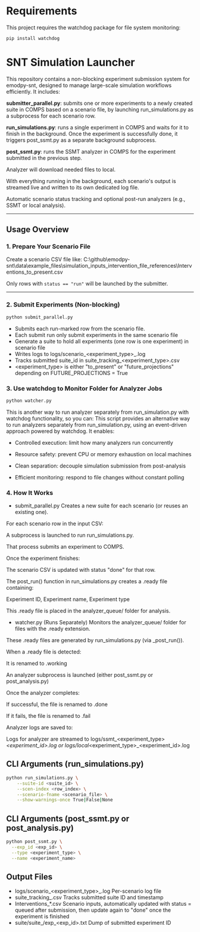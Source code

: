 # Requirements
This project requires the watchdog package for file system monitoring:
```bash
pip install watchdog

```

# SNT Simulation Launcher

This repository contains a non-blocking experiment submission system for emodpy-snt, designed to manage large-scale simulation workflows efficiently. It includes:

**submitter_parallel.py**: submits one or more experiments to a newly created suite in COMPS based on a scenario file, by launching run_simulations.py as a subprocess for each scenario row.

**run_simulations.py**: runs a single experiment in COMPS and waits for it to finish in the background. Once the experiment is successfully done, it triggers post_ssmt.py as a separate background subprocess.

**post_ssmt.py**: runs the SSMT analyzer in COMPS for the experiment submitted in the previous step.

Analyzer will download needed files to local.

With everything running in the background, each scenario's output is streamed live and written to its own dedicated log file.

Automatic scenario status tracking and optional post-run analyzers (e.g., SSMT or local analysis).

---

##  Usage Overview

### 1. Prepare Your Scenario File

Create a scenario CSV file like: C:\github\emodpy-snt\data\example_files\simulation_inputs\_intervention_file_references\Interventions_to_present.csv

Only rows with `status == "run"` will be launched by the submitter.

---
### 2. Submit Experiments (Non-blocking)

```bash
python submit_parallel.py
```
* Submits each run-marked row from the scenario file. 
* Each submit run only submit experiments in the same scenario file
* Generate a suite to hold all experiments (one row is one experiment) in scenario file 
* Writes logs to logs/scenario_<experiment_type>_<index>.log
* Tracks submitted suite_id in suite_tracking_<experiment_type>.csv
* <experiment_type> is either "to_present" or "future_projections" depending on FUTURE_PROJECTIONS = True

### 3. Use watchdog to Monitor Folder for Analyzer Jobs

```bash
python watcher.py
```
This is another way to run analyzer separately from run_simulation.py with watchdog functionality, so you can:
This script provides an alternative way to run analyzers separately from run_simulation.py, using an event-driven approach powered by watchdog. It enables:

* Controlled execution: limit how many analyzers run concurrently

* Resource safety: prevent CPU or memory exhaustion on local machines

* Clean separation: decouple simulation submission from post-analysis

* Efficient monitoring: respond to file changes without constant polling


### 4. How It Works
 * submit_parallel.py
Creates a new suite for each scenario (or reuses an existing one).

For each scenario row in the input CSV:

A subprocess is launched to run run_simulations.py.

That process submits an experiment to COMPS.

Once the experiment finishes:

The scenario CSV is updated with status "done" for that row.

The post_run() function in run_simulations.py creates a .ready file containing:

Experiment ID, Experiment name, Experiment type

This .ready file is placed in the analyzer_queue/ folder for analysis.

* watcher.py (Runs Separately)
Monitors the analyzer_queue/ folder for files with the .ready extension.

These .ready files are generated by run_simulations.py (via _post_run()).

When a .ready file is detected:

It is renamed to .working

An analyzer subprocess is launched (either post_ssmt.py or post_analysis.py)

Once the analyzer completes:

If successful, the file is renamed to .done

If it fails, the file is renamed to .fail

Analyzer logs are saved to:

Logs for analyzer are streamed to logs/ssmt_<experiment_type>_<experiment_id>.log or logs/local_<experiment_type>_<experiment_id>.log

## CLI Arguments (run_simulations.py)
```bash
python run_simulations.py \
    --suite-id <suite_id> \
    --scen-index <row_index> \
    --scenario-fname <scenario_file> \
    --show-warnings-once True|False|None
```

## CLI Arguments (post_ssmt.py or post_analysis.py)
```bash
python post_ssmt.py \
  --exp_id <exp_id> \
  --type <experiment_type> \
  --name <experiment_name>
```

## Output Files
* logs/scenario_<experiment_type>_<index>.log	Per-scenario log file 
* suite_tracking_<type>.csv	Tracks submitted suite ID and timestamp
* Interventions_*.csv	Scenario inputs, automatically updated with status = queued after submission, then update again to "done" once the experiment is finished
* suite/suite_<id>/exp_<exp_id>.txt	Dump of submitted experiment ID
